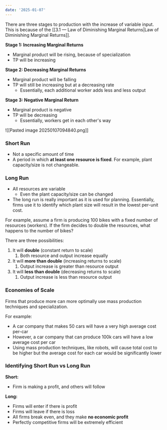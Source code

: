 ```yaml
---
date: '2025-01-07'
---
```


There are three stages to production with the increase of variable input. This is because of the [[3.1 — Law of Diminishing Marginal Returns|Law of Diminishing Marginal Returns]].

**Stage 1: Increasing Marginal Returns**
- Marginal product will be rising, because of specialization
- TP will be increasing

**Stage 2: Decreasing Marginal Returns**
- Marginal product will be falling
- TP will still be increasing but at a decreasing rate
	- Essentially, each additional worker adds less and less output

**Stage 3: Negative Marginal Return**
- Marginal product is negative
- TP will be decreasing
	- Essentially, workers get in each other's way

![[Pasted image 20250107094840.png]]

### Short Run
- Not a specific amount of time
- A period in which **at least one resource is fixed**. For example, plant capacity/size is not changeable.
### Long Run
- All resources are variable
	- Even the plant capacity/size can be changed
- The long run is really important as it is used for planning. Essentially, firms use it to identify which plant size will result in the lowest per-unit cost.

For example, assume a firm is producing 100 bikes with a fixed number of resources (workers). If the firm decides to double the resources, what happens to the number of bikes?

There are three possibilities:
1. It will **double** (constant return to scale)
	1. Both resource and output increase equally
2. It will **more than double** (increasing returns to scale)
	1. Output increase is greater than resource output
3. It will **less than double** (decreasing returns to scale)
	1. Output increase is less than resource output
### Economies of Scale
Firms that produce more can more optimally use mass production techniques and specialization.

For example:
- A car company that makes 50 cars will have a very high average cost per-car
- However, a car company that can produce 100k cars will have a low average cost per car
- Using mass production techniques, like robots, will cause total cost to be higher but the average cost for each car would be significantly lower

### Identifying Short Run vs Long Run
**Short:**
- Firm is making a profit, and others will follow

**Long:**
- Firms will enter if there is profit
- Firms will leave if there is loss
- All firms break even, and they make **no economic profit**
- Perfectly competitive firms will be extremely efficient